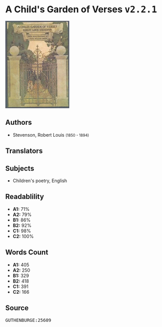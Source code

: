 # A Child's Garden of Verses <kbd>v2.2.1</kbd>

![](./cover.medium.jpg "")

## Authors


 - Stevenson, Robert Louis <small>(1850 - 1894)</small>

## Translators



## Subjects


 - Children's poetry, English

## Readablility


 - **A1:** 71%
 - **A2:** 79%
 - **B1:** 86%
 - **B2:** 92%
 - **C1:** 98%
 - **C2:** 100%

## Words Count


 - **A1:** 405
 - **A2:** 250
 - **B1:** 329
 - **B2:** 418
 - **C1:** 391
 - **C2:** 166

## Source


<kbd>GUTHENBURGE:25609</kbd>
